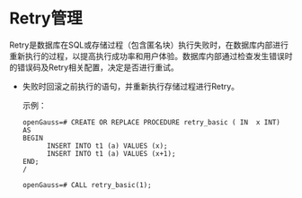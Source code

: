 # Retry管理

Retry是数据库在SQL或存储过程（包含匿名块）执行失败时，在数据库内部进行重新执行的过程，以提高执行成功率和用户体验。数据库内部通过检查发生错误时的错误码及Retry相关配置，决定是否进行重试。

-   失败时回滚之前执行的语句，并重新执行存储过程进行Retry。

    示例：

    ```
    openGauss=# CREATE OR REPLACE PROCEDURE retry_basic ( IN  x INT)
    AS
    BEGIN
    	  INSERT INTO t1 (a) VALUES (x);
    	  INSERT INTO t1 (a) VALUES (x+1);
    END;
    /

    openGauss=# CALL retry_basic(1);
    ```
